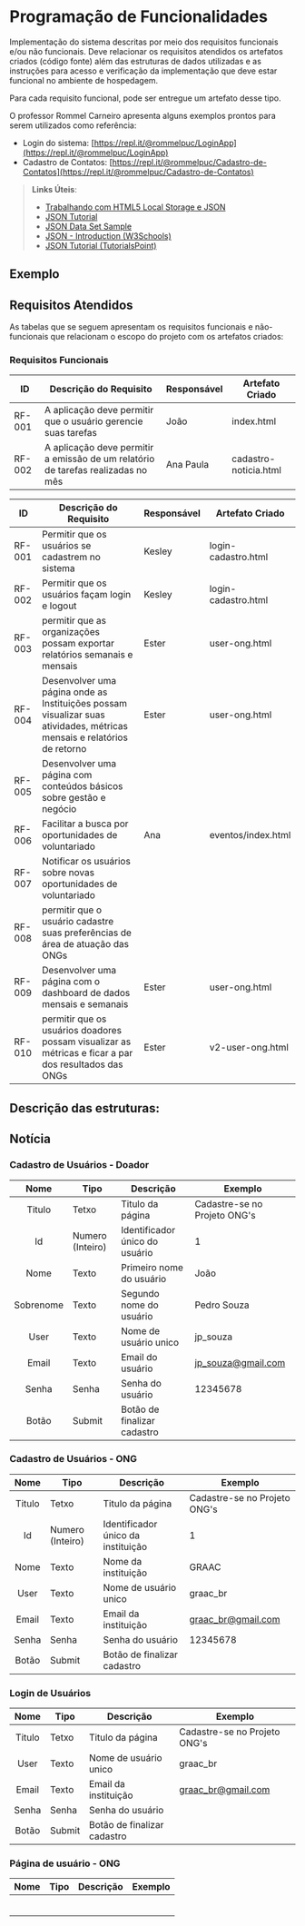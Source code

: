# Programação de Funcionalidades

Implementação do sistema descritas por meio dos requisitos funcionais e/ou não funcionais. Deve relacionar os requisitos atendidos os artefatos criados (código fonte) além das estruturas de dados utilizadas e as instruções para acesso e verificação da implementação que deve estar funcional no ambiente de hospedagem.

Para cada requisito funcional, pode ser entregue um artefato desse tipo.

O professor Rommel Carneiro apresenta alguns exemplos prontos para serem utilizados como referência:
- Login do sistema: [https://repl.it/@rommelpuc/LoginApp](https://repl.it/@rommelpuc/LoginApp) 
- Cadastro de Contatos: [https://repl.it/@rommelpuc/Cadastro-de-Contatos](https://repl.it/@rommelpuc/Cadastro-de-Contatos)


> **Links Úteis**:
>
> - [Trabalhando com HTML5 Local Storage e JSON](https://www.devmedia.com.br/trabalhando-com-html5-local-storage-e-json/29045)
> - [JSON Tutorial](https://www.w3resource.com/JSON)
> - [JSON Data Set Sample](https://opensource.adobe.com/Spry/samples/data_region/JSONDataSetSample.html)
> - [JSON - Introduction (W3Schools)](https://www.w3schools.com/js/js_json_intro.asp)
> - [JSON Tutorial (TutorialsPoint)](https://www.tutorialspoint.com/json/index.htm)

## Exemplo

## Requisitos Atendidos

As tabelas que se seguem apresentam os requisitos funcionais e não-funcionais que relacionam o escopo do projeto com os artefatos criados:

### Requisitos Funcionais

| ID     | Descrição do Requisito                                                           | Responsável | Artefato Criado       |
| ------ | -------------------------------------------------------------------------------- | ----------- | --------------------- |
| RF-001 | A aplicação deve permitir que o usuário gerencie suas tarefas                    | João        | index.html            |
| RF-002 | A aplicação deve permitir a emissão de um relatório de tarefas realizadas no mês | Ana Paula   | cadastro-noticia.html |

| ID     | Descrição do Requisito                                                                                                  | Responsável | Artefato Criado     |
| ------ | ----------------------------------------------------------------------------------------------------------------------- | ----------- | ------------------- |
| RF-001 | Permitir que os usuários se cadastrem no sistema                                                                        | Kesley      | login-cadastro.html |
| RF-002 | Permitir que os usuários façam login e logout                                                                           | Kesley      | login-cadastro.html |
| RF-003 | permitir que as organizações possam exportar relatórios semanais e mensais                                              | Ester       | user-ong.html       |
| RF-004 | Desenvolver uma página onde as Instituições possam visualizar suas atividades, métricas mensais e relatórios de retorno | Ester       | user-ong.html       |
| RF-005 | Desenvolver uma página com conteúdos básicos sobre gestão e negócio                                                     |             |                     |
| RF-006 | Facilitar a busca por oportunidades de voluntariado                                                                     | Ana         | eventos/index.html  |
| RF-007 | Notificar os usuários sobre novas oportunidades de voluntariado                                                         |             |                     |
| RF-008 | permitir que o usuário cadastre suas preferências de área de atuação das ONGs                                           |             |                     |
| RF-009 | Desenvolver uma página com o dashboard de dados mensais e semanais                                                      | Ester       | user-ong.html       |
| RF-010 | permitir que os usuários doadores possam visualizar as métricas e ficar a par dos resultados das ONGs                   | Ester       | v2-user-ong.html    |

## Descrição das estruturas:

## Notícia

### Cadastro de Usuários - Doador
|  **Nome**      | **Tipo**          | **Descrição**                             | **Exemplo**                                    |
|:--------------:|-------------------|-------------------------------------------|------------------------------------------------|
| Titulo         | Tetxo             | Titulo da página                          | Cadastre-se no Projeto ONG's                   |
| Id             | Numero (Inteiro)  | Identificador único do usuário            | 1                                              |
| Nome           | Texto             | Primeiro nome do usuário                  | João                                           |
| Sobrenome      | Texto             | Segundo nome do usuário                   | Pedro Souza                                    |
| User           | Texto             | Nome de usuário unico                     | jp_souza                                       |
| Email          | Texto             | Email do usuário                          | jp_souza@gmail.com                             |
| Senha          | Senha             | Senha do usuário                          | 12345678                                       |
| Botão          | Submit            | Botão de finalizar cadastro               |                                                |

### Cadastro de Usuários - ONG
|  **Nome**      | **Tipo**          | **Descrição**                             | **Exemplo**                                    |
|:--------------:|-------------------|-------------------------------------------|------------------------------------------------|
| Titulo         | Tetxo             | Titulo da página                          | Cadastre-se no Projeto ONG's                   |
| Id             | Numero (Inteiro)  | Identificador único da instituição        | 1                                              |
| Nome           | Texto             | Nome da instituição                       | GRAAC                                          |
| User           | Texto             | Nome de usuário unico                     | graac_br                                       |
| Email          | Texto             | Email da instituição                      | graac_br@gmail.com                             |
| Senha          | Senha             | Senha do usuário                          | 12345678                                       |
| Botão          | Submit            | Botão de finalizar cadastro               |                                                |

### Login de Usuários
|  **Nome**      | **Tipo**          | **Descrição**                             | **Exemplo**                                    |
|:--------------:|-------------------|-------------------------------------------|------------------------------------------------|
| Titulo         | Tetxo             | Titulo da página                          | Cadastre-se no Projeto ONG's                   |
| User           | Texto             | Nome de usuário unico                     | graac_br                                       |
| Email          | Texto             | Email da instituição                      | graac_br@gmail.com                             |
| Senha          | Senha             | Senha do usuário                          |                                                |
| Botão          | Submit            | Botão de finalizar cadastro               |                                                |

### Página de usuário - ONG
|  **Nome**      | **Tipo**          | **Descrição**                             | **Exemplo**                                    |
|:--------------:|-------------------|-------------------------------------------|------------------------------------------------|
|                |                   |                                           |                                                |
|                |                   |                                           |                                                |
|                |                   |                                           |                                                |
|                |                   |                                           |                                                |
|                |                   |                                           |                                                |
|                |                   |                                           |                                                |